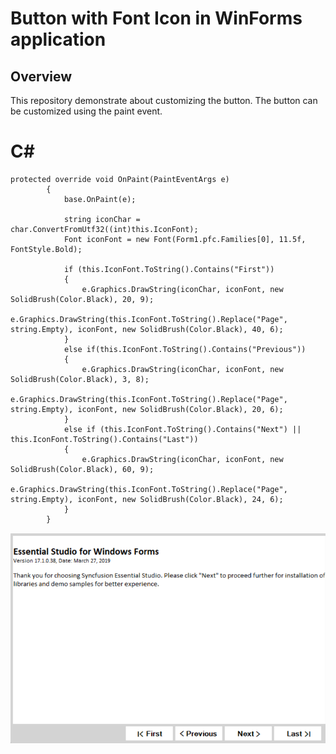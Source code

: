 # Button with Font Icon in WinForms application
## Overview
This repository demonstrate about customizing the button. The button can be customized using the paint event.

# C#
    protected override void OnPaint(PaintEventArgs e)
            {
                base.OnPaint(e);

                string iconChar = char.ConvertFromUtf32((int)this.IconFont);
                Font iconFont = new Font(Form1.pfc.Families[0], 11.5f, FontStyle.Bold);

                if (this.IconFont.ToString().Contains("First"))
                {
                    e.Graphics.DrawString(iconChar, iconFont, new SolidBrush(Color.Black), 20, 9);
                    e.Graphics.DrawString(this.IconFont.ToString().Replace("Page", string.Empty), iconFont, new SolidBrush(Color.Black), 40, 6);
                }
                else if(this.IconFont.ToString().Contains("Previous"))
                {
                    e.Graphics.DrawString(iconChar, iconFont, new SolidBrush(Color.Black), 3, 8);
                    e.Graphics.DrawString(this.IconFont.ToString().Replace("Page", string.Empty), iconFont, new SolidBrush(Color.Black), 20, 6);
                }
                else if (this.IconFont.ToString().Contains("Next") || this.IconFont.ToString().Contains("Last"))
                {
                    e.Graphics.DrawString(iconChar, iconFont, new SolidBrush(Color.Black), 60, 9);
                    e.Graphics.DrawString(this.IconFont.ToString().Replace("Page", string.Empty), iconFont, new SolidBrush(Color.Black), 24, 6);
                }
            }

![Custom Button](ButtonWithFontIcon/Image/Button%20with%20fontItcon.png)
